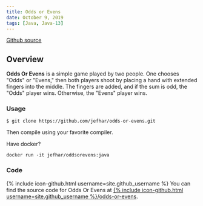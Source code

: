 ```yaml
---
title: Odds or Evens
date: October 9, 2019
tags: [Java, Java-13]
---
```

[Github source](https://github.com/jefhar/odds-or-evens)
## Overview
**Odds Or Evens** is a simple game played by two people. One chooses "Odds" or "Evens," then both
players shoot by placing a hand with extended fingers into the middle. The fingers are added, and if
the sum is odd, the "Odds" player wins. Otherwise, the "Evens" player wins.

### Usage
```
$ git clone https://github.com/jefhar/odds-or-evens.git
```
Then compile using your favorite compiler.

Have docker?
```
docker run -it jefhar/oddsorevens:java
```

### Code
{% include icon-github.html username=site.github_username %} You can find the source code for Odds Or Evens at
[{% include icon-github.html username=site.github_username %}/odds-or-evens](https://github.com/jefhar/odds-or-evens).
